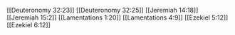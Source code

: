 [[Deuteronomy 32:23]]
[[Deuteronomy 32:25]]
[[Jeremiah 14:18]]
[[Jeremiah 15:2]]
[[Lamentations 1:20]]
[[Lamentations 4:9]]
[[Ezekiel 5:12]]
[[Ezekiel 6:12]]
